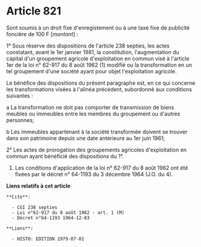 # Article 821

Sont soumis à un droit fixe d'enregistement ou à une taxe fixe de publicité foncière de 100 F [*montant*] :

1° Sous réserve des dispositions de l'article 238 septies, les actes constatant, avant le 1er janvier 1981, la constitution,
l'augmentation du capital d'un groupement agricole d'exploitation en commun visé à l'article 1er de la loi n° 62-917 du 8
août 1962 (1) modifié ou la transformation en un tel groupement d'une société ayant pour objet l'exploitation agricole.

Le bénéfice des dispositions du présent paragraphe est, en ce qui concerne les transformations visées à l'alinéa précédent,
subordonné aux conditions suivantes :

a  La transformation ne doit pas comporter de transmission de biens meubles ou immeubles entre les membres du groupement ou
d'autres personnes;

b  Les immeubles appartenant à la société transformée doivent se trouver dans son patrimoine depuis une date antérieure au
1er juin 1961;

2° Les actes de prorogation des groupements agricoles d'exploitation en commun ayant bénéficié des dispositions du 1°.

1)  Les conditions d'application de la loi n° 62-917 du 8 août 1962 ont été fixées par le décret n° 64-1193 du 3 décembre
1964 (J.O. du 4).

**Liens relatifs à cet article**

	**Cite**:

	  - CGI 238 septies
	  - Loi n°62-917 du 8 août 1962 - art. 1 (M)
	  - Décret n°64-1193 1964-12-03

	**Liens**:

	  - HISTO: EDITION 1979-07-01
